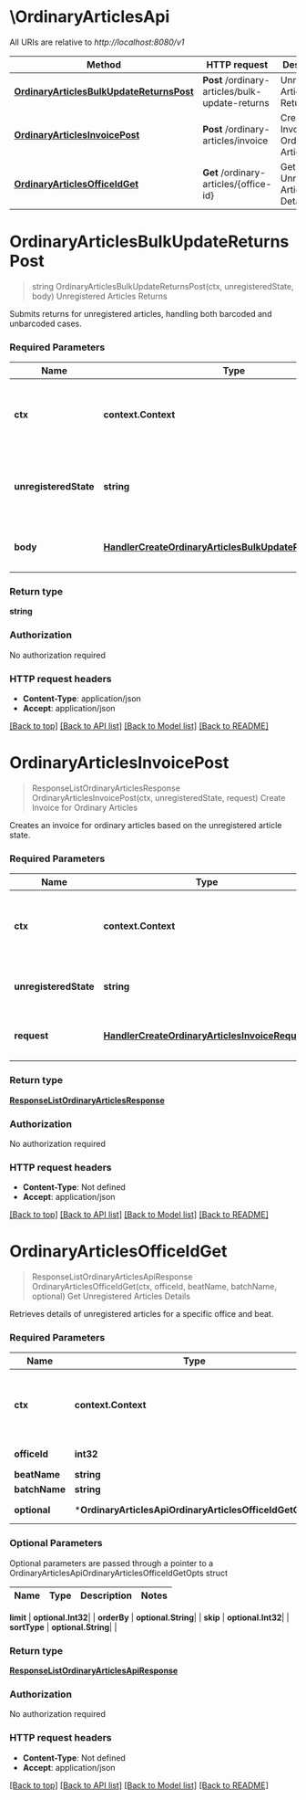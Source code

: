 # \OrdinaryArticlesApi

All URIs are relative to *http://localhost:8080/v1*

Method | HTTP request | Description
------------- | ------------- | -------------
[**OrdinaryArticlesBulkUpdateReturnsPost**](OrdinaryArticlesApi.md#OrdinaryArticlesBulkUpdateReturnsPost) | **Post** /ordinary-articles/bulk-update-returns | Unregistered Articles Returns
[**OrdinaryArticlesInvoicePost**](OrdinaryArticlesApi.md#OrdinaryArticlesInvoicePost) | **Post** /ordinary-articles/invoice | Create Invoice for Ordinary Articles
[**OrdinaryArticlesOfficeIdGet**](OrdinaryArticlesApi.md#OrdinaryArticlesOfficeIdGet) | **Get** /ordinary-articles/{office-id} | Get Unregistered Articles Details


# **OrdinaryArticlesBulkUpdateReturnsPost**
> string OrdinaryArticlesBulkUpdateReturnsPost(ctx, unregisteredState, body)
Unregistered Articles Returns

Submits returns for unregistered articles, handling both barcoded and unbarcoded cases.

### Required Parameters

Name | Type | Description  | Notes
------------- | ------------- | ------------- | -------------
 **ctx** | **context.Context** | context for authentication, logging, cancellation, deadlines, tracing, etc.
  **unregisteredState** | **string**| State of Unregistered Articles Returns (unbarcoded or barcoded) | 
  **body** | [**HandlerCreateOrdinaryArticlesBulkUpdateReturnsRequest**](HandlerCreateOrdinaryArticlesBulkUpdateReturnsRequest.md)| Unregistered Articles Returns Request | 

### Return type

**string**

### Authorization

No authorization required

### HTTP request headers

 - **Content-Type**: application/json
 - **Accept**: application/json

[[Back to top]](#) [[Back to API list]](../README.md#documentation-for-api-endpoints) [[Back to Model list]](../README.md#documentation-for-models) [[Back to README]](../README.md)

# **OrdinaryArticlesInvoicePost**
> ResponseListOrdinaryArticlesResponse OrdinaryArticlesInvoicePost(ctx, unregisteredState, request)
Create Invoice for Ordinary Articles

Creates an invoice for ordinary articles based on the unregistered article state.

### Required Parameters

Name | Type | Description  | Notes
------------- | ------------- | ------------- | -------------
 **ctx** | **context.Context** | context for authentication, logging, cancellation, deadlines, tracing, etc.
  **unregisteredState** | **string**| Unregistered state(barcoded or unbarcoded) | 
  **request** | [**HandlerCreateOrdinaryArticlesInvoiceRequest**](HandlerCreateOrdinaryArticlesInvoiceRequest.md)| Create Ordinary Articles Invoice Request | 

### Return type

[**ResponseListOrdinaryArticlesResponse**](response.ListOrdinaryArticlesResponse.md)

### Authorization

No authorization required

### HTTP request headers

 - **Content-Type**: Not defined
 - **Accept**: application/json

[[Back to top]](#) [[Back to API list]](../README.md#documentation-for-api-endpoints) [[Back to Model list]](../README.md#documentation-for-models) [[Back to README]](../README.md)

# **OrdinaryArticlesOfficeIdGet**
> ResponseListOrdinaryArticlesApiResponse OrdinaryArticlesOfficeIdGet(ctx, officeId, beatName, batchName, optional)
Get Unregistered Articles Details

Retrieves details of unregistered articles for a specific office and beat.

### Required Parameters

Name | Type | Description  | Notes
------------- | ------------- | ------------- | -------------
 **ctx** | **context.Context** | context for authentication, logging, cancellation, deadlines, tracing, etc.
  **officeId** | **int32**| Reporting Office ID | 
  **beatName** | **string**| Beat Name | 
  **batchName** | **string**| Batch Name | 
 **optional** | ***OrdinaryArticlesApiOrdinaryArticlesOfficeIdGetOpts** | optional parameters | nil if no parameters

### Optional Parameters
Optional parameters are passed through a pointer to a OrdinaryArticlesApiOrdinaryArticlesOfficeIdGetOpts struct

Name | Type | Description  | Notes
------------- | ------------- | ------------- | -------------



 **limit** | **optional.Int32**|  | 
 **orderBy** | **optional.String**|  | 
 **skip** | **optional.Int32**|  | 
 **sortType** | **optional.String**|  | 

### Return type

[**ResponseListOrdinaryArticlesApiResponse**](response.ListOrdinaryArticlesAPIResponse.md)

### Authorization

No authorization required

### HTTP request headers

 - **Content-Type**: Not defined
 - **Accept**: application/json

[[Back to top]](#) [[Back to API list]](../README.md#documentation-for-api-endpoints) [[Back to Model list]](../README.md#documentation-for-models) [[Back to README]](../README.md)

